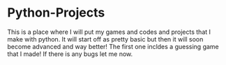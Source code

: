# Python-Projects
This is a place where I will put my games and codes and projects that I make with python. It will start off as pretty basic but then it will soon become advanced and way better!
The first one incldes a guessing game that I made! If there is any bugs let me now.
